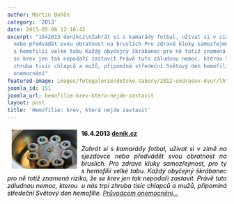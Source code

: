 ```yaml
---
author: Martin Bohůn
category: '2013'
date: 2013-05-08 12:16:42
excerpt: "1642013 deníkcz\nZahrát si s kamarády fotbal, užívat si v zimě na sjezdovce
  nebo předvádět svou obratnost na bruslích Pro zdravé kluky samozřejmost, pro ty
  s hemofilií velké tabu Každý obyčejný škrábanec pro ně totiž znamená riziko, že
  se krev jen tak nepodaří zastavit Právě tuto záludnou nemoc, kterou \Lu nás trpí
  zhruba tisíc chlapců a mužů, připomíná středeční Světový den hemofilie Průvodcem
  onemocnění"
featured-image: images/fotogalerie/detske-tabory/2012-ondrasuv-dvur/lht_2012/24_lht2012.jpg
joomla_id: 151
joomla_url: hemofilie-krev-ktera-nejde-zastavit
layout: post
title: 'Hemofilie: krev, která nejde zastavit'
---
```


<h4 class="clanek-datum"><span style="color: #000000;"><img src="images/fotogalerie/detske-tabory/2012-ondrasuv-dvur/lht_2012/24_lht2012.jpg" border="0" width="150" height="90" style="float: left; margin-left: 10px; margin-right: 10px;" />16.4.2013 <a href="http://www.denik.cz/" target="_blank" title="denik.cz">deník.cz</a></span></h4>
<p style="text-align: justify;"><span style="color: #000000;"><em>Zahrát si s kamarády fotbal, užívat si v zimě na sjezdovce nebo předvádět svou obratnost na bruslích. Pro zdravé kluky samozřejmost, pro ty s hemofilií velké tabu. Každý obyčejný škrábanec pro ně totiž znamená riziko, že se krev jen tak nepodaří zastavit. Právě tuto záludnou nemoc, kterou  u nás trpí zhruba tisíc chlapců a mužů, připomíná středeční Světový den hemofilie. <a href="http://www.denik.cz/z_domova/hemofilie-krev-ktera-nejde-zastavit-20130416.html" target="_blank" title="Hemofilie: krev, která nejde zastavit">Průvodcem onemocnění...</a><br /></em></span></p>